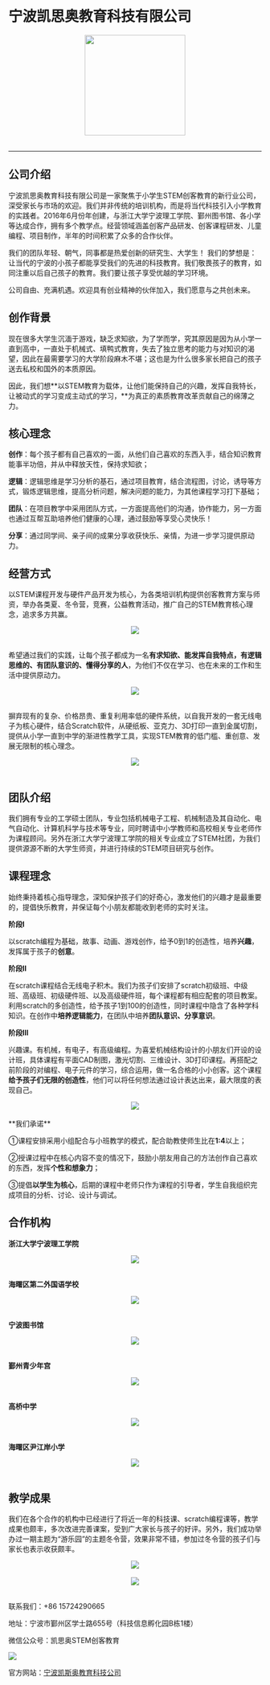 # 宁波凯思奥教育科技有限公司
<div align="center">
  <img src="ReadMeImgs/kidscoding.jpg" height=200px><br><br>
</div>

-----------------

## 公司介绍

宁波凯思奥教育科技有限公司是一家聚焦于小学生STEM创客教育的新行业公司，深受家长与市场的欢迎。我们并非传统的培训机构，而是将当代科技引入小学教育的实践者。2016年6月份年创建，与浙江大学宁波理工学院、鄞州图书馆、各小学等达成合作，拥有多个教学点。经营领域涵盖创客产品研发、创客课程研发、儿童编程、项目制作，半年的时间积累了众多的合作伙伴。

我们的团队年轻、朝气，同事都是热爱创新的研究生、大学生！ 我们的梦想是：让当代的宁波的小孩子都能享受我们的先进的科技教育。我们敬畏孩子的教育，如同注重以后自己孩子的教育。我们要让孩子享受优越的学习环境。

公司自由、充满机遇。欢迎具有创业精神的伙伴加入，我们愿意与之共创未来。

## 创作背景

现在很多大学生沉湎于游戏，缺乏求知欲，为了学而学，究其原因是因为从小学一直到高中，一直处于机械式、填鸭式教育，失去了独立思考的能力与对知识的渴望，因此在最需要学习的大学阶段麻木不堪；这也是为什么很多家长把自己的孩子送去私校和国外的本质原因。

因此，我们想**以STEM教育为载体，让他们能保持自己的兴趣，发挥自我特长，让被动式的学习变成主动式的学习，**为真正的素质教育改革贡献自己的绵薄之力。

## 核心理念

**创作**：每个孩子都有自己喜欢的一面，从他们自己喜欢的东西入手，结合知识教育能事半功倍，并从中释放天性，保持求知欲；

**逻辑**：逻辑思维是学习分析的基石，通过项目教育，结合流程图，讨论，诱导等方式，锻炼逻辑思维，提高分析问题，解决问题的能力，为其他课程学习打下基础；

**团队**：在项目教学中采用团队方式，一方面提高他们的沟通，协作能力，另一方面也通过互帮互助培养他们健康的心理，通过鼓励等享受心灵快乐！

**分享**：通过同学间、亲子间的成果分享收获快乐、亲情，为进一步学习提供原动力。

## 经营方式

以STEM课程开发与硬件产品开发为核心，为各类培训机构提供创客教育方案与师资，举办各类夏、冬令营，竞赛，公益教育活动，推广自己的STEM教育核心理念，追求多方共赢。
<div align="center">
  <img src="ReadMeImgs/jingyingfangshi-1.jpg"><br><br>
</div>

希望通过我们的实践，让每个孩子都成为一名**有求知欲、能发挥自我特点，有逻辑思维的、有团队意识的、懂得分享的人**，为他们不仅在学习、也在未来的工作和生活中提供原动力。
<div align="center">
  <img src="ReadMeImgs/jingyingfangshi-2.jpg"><br><br>
</div>

摒弃现有的复杂、价格昂贵、重复利用率低的硬件系统，以自我开发的一套无线电子为核心硬件，结合Scratch软件，从硬纸板、亚克力、3D打印一直到金属切割，提供从小学一直到中学的渐进性教学工具，实现STEM教育的低门槛、重创意、发展无限制的核心理念。
<div align="center">
  <img src="ReadMeImgs/jingyingfangshi-3.jpg"><br><br>
</div>

## 团队介绍

我们拥有专业的工学硕士团队，专业包括机械电子工程、机械制造及其自动化、电气自动化、计算机科学与技术等专业，同时聘请中小学教师和高校相关专业老师作为课程顾问。另外在浙江大学宁波理工学院的相关专业成立了STEM社团，为我们提供源源不断的大学生师资，并进行持续的STEM项目研究与创作。

## 课程理念

始终秉持着核心指导理念，深知保护孩子们的好奇心，激发他们的兴趣才是最重要的，提倡快乐教育，并保证每个小朋友都能收到老师的实时关注。

**阶段Ⅰ**

以scratch编程为基础，故事、动画、游戏创作，给予0到1的创造性，培养**兴趣**，发挥属于孩子的**创意**。

**阶段Ⅱ**

在scratch课程结合无线电子积木。我们为孩子们安排了scratch初级班、中级班、高级班、初级硬件班、以及高级硬件班，每个课程都有相应配套的项目教案。利用scratch的多创造性，给予孩子1到100的创造性，同时课程中隐含了各种学科知识。在创作中**培养逻辑能力**，在团队中培养**团队意识、分享意识**。

**阶段Ⅲ**

兴趣课。有机械，有电子，有高级编程。为喜爱机械结构设计的小朋友们开设的设计班，具体课程有平面CAD制图，激光切割、三维设计、3D打印课程。再搭配之前阶段的对编程、电子元件的学习，综合运用，做一名合格的小小创客。这个课程**给予孩子们无限的创造性**，他们可以将任何想法通过设计表达出来，最大限度的表现自己。

<div align="center">
  <img src="ReadMeImgs/kechenglinian-1.jpg"><br><br>
</div>
**我们承诺**

①课程安排采用小组配合与小班教学的模式，配合助教使师生比在**1:4**以上；

②授课过程中在核心内容不变的情况下，鼓励小朋友用自己的方法创作自己喜欢的东西，发挥**个性和想象力**；

③提倡**以学生为核心**，后期的课程中老师只作为课程的引导者，学生自我组织完成项目的分析、讨论、设计与调试。

## 合作机构

**浙江大学宁波理工学院**
<div align="center">
  <img src="ReadMeImgs/hezuojigou-1.jpg"><br><br>
</div>

**海曙区第二外国语学校**
<div align="center">
  <img src="ReadMeImgs/hezuojigou-2.jpg"><br><br>
</div>

**宁波图书馆**
<div align="center">
  <img src="ReadMeImgs/hezuojigou-3.jpg"><br><br>
</div>

**鄞州青少年宫**
<div align="center">
  <img src="ReadMeImgs/hezuojigou-4.jpg"><br><br>
</div>

**高桥中学**
<div align="center">
  <img src="ReadMeImgs/hezuojigou-5.jpg"><br><br>
</div>

**海曙区尹江岸小学**
<div align="center">
  <img src="ReadMeImgs/hezuojigou-6.jpg"><br><br>
</div>

## 教学成果

我们在各个合作的机构中已经进行了将近一年的科技课、scratch编程课等，教学成果也颇丰，多次改进完善课案，受到广大家长与孩子的好评。另外，我们成功举办过一期主题为“游乐园”的主题冬令营，效果非常不错，参加过冬令营的孩子们与家长也表示收获颇丰。
<div align="center">
  <img src="ReadMeImgs/jiaoxuechengguo-1.jpg"><br><br>
</div>
<div align="center">
  <img src="ReadMeImgs/jiaoxuechengguo-2.jpg"><br><br>
</div>


联系我们：+86 15724290665

地址：宁波市鄞州区学士路655号（科技信息孵化园B栋1楼）

微信公众号：凯思奥STEM创客教育

![](ReadMeImgs/qrcode200by200.jpg )

官方网站：[宁波凯斯奥教育科技公司](https://k12stemaker.github.io)